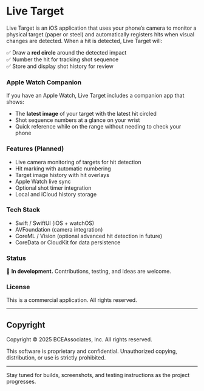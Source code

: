# Live Target

Live Target is an iOS application that uses your phone’s camera to monitor a physical target (paper or steel) and automatically registers hits when visual changes are detected. When a hit is detected, Live Target will:

✅ Draw a **red circle** around the detected impact  
✅ Number the hit for tracking shot sequence  
✅ Store and display shot history for review

### Apple Watch Companion

If you have an Apple Watch, Live Target includes a companion app that shows:

- The **latest image** of your target with the latest hit circled
- Shot sequence numbers at a glance on your wrist
- Quick reference while on the range without needing to check your phone

### Features (Planned)

- Live camera monitoring of targets for hit detection
- Hit marking with automatic numbering
- Target image history with hit overlays
- Apple Watch live sync
- Optional shot timer integration
- Local and iCloud history storage

### Tech Stack

- Swift / SwiftUI (iOS + watchOS)
- AVFoundation (camera integration)
- CoreML / Vision (optional advanced hit detection in future)
- CoreData or CloudKit for data persistence

### Status

🚧 **In development.** Contributions, testing, and ideas are welcome.

### License

This is a commercial application. All rights reserved.

---

## Copyright

Copyright © 2025 BCEAssociates, Inc. All rights reserved.

This software is proprietary and confidential. Unauthorized copying, distribution, or use is strictly prohibited.

---

Stay tuned for builds, screenshots, and testing instructions as the project progresses.

